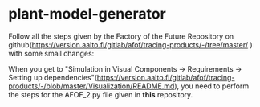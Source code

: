 # plant-model-generator

Follow all the steps given by the Factory of the Future Repository on github(https://version.aalto.fi/gitlab/afof/tracing-products/-/tree/master/
) with some small changes:

When you get to "Simulation in Visual Components -> Requirements -> Setting up dependencies"(https://version.aalto.fi/gitlab/afof/tracing-products/-/blob/master/Visualization/README.md), you need to perform the steps for the AFOF_2.py file given in **this** repository.
